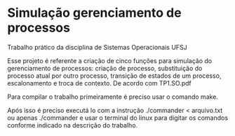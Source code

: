 # Simulação gerenciamento de processos

Trabalho prático da disciplina de Sistemas Operacionais UFSJ

Esse projeto é referente a criação de cinco funções para simulação do gerenciamento de processos: criação de processo, substituição do processo atual por outro processo, transição de estados de um processo, escalonamento e troca de
contexto. De acordo com TP1.SO.pdf

Para compilar o trabalho primeiramente é preciso usar o comando make.

Após isso é preciso executá lo com a instrução ./commander < arquivo.txt ou apenas ./commander e usar o terminal do linux para digitar os comandos conforme indicado na descrição do trabalho.